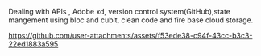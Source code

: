 Dealing with APIs , Adobe xd, version control system(GitHub),state mangement using bloc and cubit, clean code and fire base cloud storage.


https://github.com/user-attachments/assets/f53ede38-c94f-43cc-b3c3-22ed1883a595


